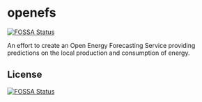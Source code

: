 # openefs
[![FOSSA Status](https://app.fossa.io/api/projects/git%2Bgithub.com%2FtheMomax%2Fopenefs.svg?type=shield)](https://app.fossa.io/projects/git%2Bgithub.com%2FtheMomax%2Fopenefs?ref=badge_shield)

An effort to create an Open Energy Forecasting Service providing predictions on the local production and consumption of energy.


## License
[![FOSSA Status](https://app.fossa.io/api/projects/git%2Bgithub.com%2FtheMomax%2Fopenefs.svg?type=large)](https://app.fossa.io/projects/git%2Bgithub.com%2FtheMomax%2Fopenefs?ref=badge_large)